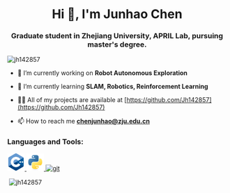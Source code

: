 <h1 align="center">Hi 👋, I'm Junhao Chen</h1>
<h3 align="center">Graduate student in Zhejiang University, APRIL Lab, pursuing master's degree.</h3>

<p align="left"> <img src="https://komarev.com/ghpvc/?username=jh142857&label=Profile%20views&color=0e75b6&style=flat" alt="jh142857" /> </p>

- 🔭 I’m currently working on **Robot Autonomous Exploration**

- 🌱 I’m currently learning **SLAM, Robotics, Reinforcement Learning**

- 👨‍💻 All of my projects are available at [https://github.com/Jh142857](https://github.com/Jh142857)

- 📫 How to reach me **chenjunhao@zju.edu.cn**

<!-- <h3 align="left">Connect with me:</h3> -->
<p align="left">
</p>

<h3 align="left">Languages and Tools:</h3>
<p align="left"> 
<a href="https://www.w3schools.com/cpp/" target="_blank" rel="noreferrer"> <img src="https://raw.githubusercontent.com/devicons/devicon/master/icons/cplusplus/cplusplus-original.svg" alt="cplusplus" width="40" height="40"/> </a> 
<!-- <a href="https://www.linux.org/" target="_blank" rel="noreferrer"> <img src="https://raw.githubusercontent.com/devicons/devicon/master/icons/linux/linux-original.svg" alt="linux" width="40" height="40"/> </a>  -->
<!-- <a href="https://www.mathworks.com/" target="_blank" rel="noreferrer"> <img src="https://upload.wikimedia.org/wikipedia/commons/2/21/Matlab_Logo.png" alt="matlab" width="40" height="40"/> </a>  -->
<a href="https://www.python.org" target="_blank" rel="noreferrer"> <img src="https://raw.githubusercontent.com/devicons/devicon/master/icons/python/python-original.svg" alt="python" width="40" height="40"/> </a> 
<a href="https://git-scm.com/" target="_blank" rel="noreferrer"> <img src="https://www.vectorlogo.zone/logos/git-scm/git-scm-icon.svg" alt="git" width="40" height="40"/> </a> 
</p>


<p>&nbsp;<img align="center" src="https://github-readme-stats.vercel.app/api?username=jh142857&show_icons=true&locale=en" alt="jh142857" /></p>
